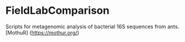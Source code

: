 # FieldLabComparison

Scripts for metagenomic analysis of bacterial 16S sequences from ants.
[MothuR] (https://mothur.org/)
